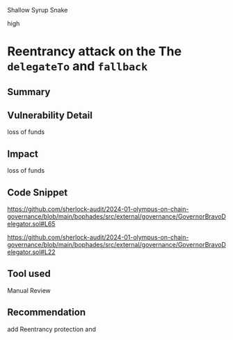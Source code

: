 Shallow Syrup Snake

high

# Reentrancy attack on the The `delegateTo` and `fallback`

## Summary

## Vulnerability Detail
loss of funds

## Impact
loss of funds 

## Code Snippet

https://github.com/sherlock-audit/2024-01-olympus-on-chain-governance/blob/main/bophades/src/external/governance/GovernorBravoDelegator.sol#L65

https://github.com/sherlock-audit/2024-01-olympus-on-chain-governance/blob/main/bophades/src/external/governance/GovernorBravoDelegator.sol#L22

## Tool used

Manual Review

## Recommendation
add Reentrancy protection and 
